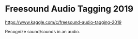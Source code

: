 # Freesound Audio Tagging 2019
https://www.kaggle.com/c/freesound-audio-tagging-2019

Recognize sound/sounds in an audio. 
